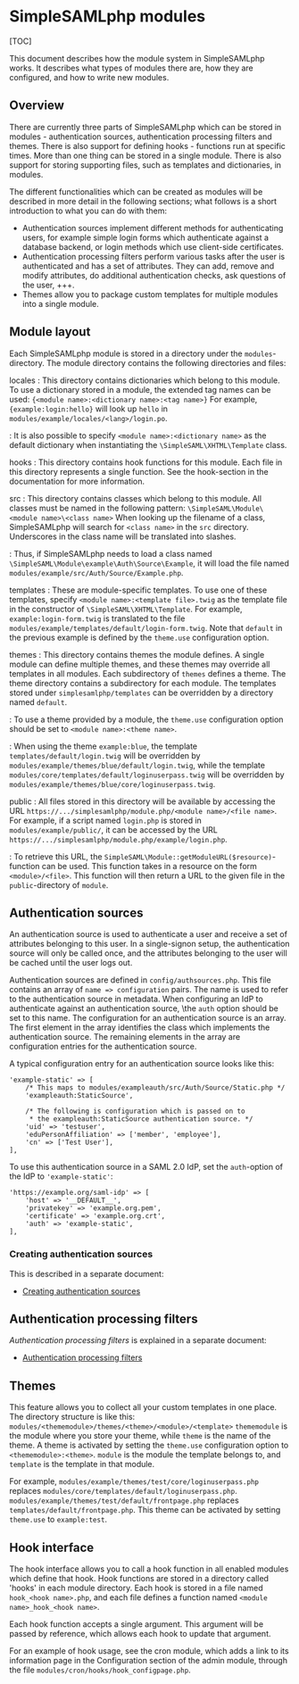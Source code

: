 # SimpleSAMLphp modules

<!-- 
	This file is written in Markdown syntax. 
	For more information about how to use the Markdown syntax, read here:
	http://daringfireball.net/projects/markdown/syntax
-->

[TOC]

This document describes how the module system in SimpleSAMLphp
works. It describes what types of modules there are, how they are
configured, and how to write new modules.

## Overview

There are currently three parts of SimpleSAMLphp which can be stored in
modules - authentication sources, authentication processing filters and
themes. There is also support for defining hooks - functions run at
specific times. More than one thing can be stored in a single module.
There is also support for storing supporting files, such as templates
and dictionaries, in modules.

The different functionalities which can be created as modules will be
described in more detail in the following sections; what follows is a
short introduction to what you can do with them:

- Authentication sources implement different methods for
  authenticating users, for example simple login forms which
  authenticate against a database backend, or login methods which use
  client-side certificates.
- Authentication processing filters perform various tasks after the
  user is authenticated and has a set of attributes. They can add,
  remove and modify attributes, do additional authentication checks,
  ask questions of the user, +++.
- Themes allow you to package custom templates for multiple modules
  into a single module.

## Module layout

Each SimpleSAMLphp module is stored in a directory under the
`modules`-directory. The module directory contains the following
directories and files:

locales
:   This directory contains dictionaries which belong to this
    module. To use a dictionary stored in a module, the extended tag
    names can be used:
    `{<module name>:<dictionary name>:<tag name>}` For
    example, `{example:login:hello}` will look up `hello` in
    `modules/example/locales/<lang>/login.po`.

:   It is also possible to specify
    `<module name>:<dictionary name>` as the default
    dictionary when instantiating the `\SimpleSAML\XHTML\Template`
    class.

hooks
:   This directory contains hook functions for this module. Each
    file in this directory represents a single function. See the
    hook-section in the documentation for more information.

src
:   This directory contains classes which belong to this module.
    All classes must be named in the following pattern:
    `\SimpleSAML\Module\<module name>\<class name>` When looking up the filename of
    a class, SimpleSAMLphp will search for `<class name>` in the `src`
    directory. Underscores in the class name will be translated into
    slashes.

:   Thus, if SimpleSAMLphp needs to load a class named
    `\SimpleSAML\Module\example\Auth\Source\Example`, it will load the file named
    `modules/example/src/Auth/Source/Example.php`.

templates
:   These are module-specific templates. To use one of these
    templates, specify `<module name>:<template file>.twig`
    as the template file in the constructor of
    `\SimpleSAML\XHTML\Template`. For example, `example:login-form.twig`
    is translated to the file
    `modules/example/templates/default/login-form.twig`. Note that
    `default` in the previous example is defined by the `theme.use`
    configuration option.

themes
:   This directory contains themes the module defines. A single
    module can define multiple themes, and these themes may override
    all templates in all modules. Each subdirectory of `themes` defines
    a theme. The theme directory contains a subdirectory for each
    module. The templates stored under `simplesamlphp/templates` can be
    overridden by a directory named `default`.

:   To use a theme provided by a module, the `theme.use`
    configuration option should be set to
    `<module name>:<theme name>`.

:   When using the theme `example:blue`, the template
    `templates/default/login.twig` will be overridden by
    `modules/example/themes/blue/default/login.twig`, while the template
    `modules/core/templates/default/loginuserpass.twig` will be
    overridden by
    `modules/example/themes/blue/core/loginuserpass.twig`.

public
:   All files stored in this directory will be available by
    accessing the URL
    `https://.../simplesamlphp/module.php/<module name>/<file name>`.
    For example, if a script named `login.php` is stored in
    `modules/example/public/`, it can be accessed by the URL
    `https://.../simplesamlphp/module.php/example/login.php`.

:   To retrieve this URL, the
    `SimpleSAML\Module::getModuleURL($resource)`-function can be used.
    This function takes in a resource on the form `<module>/<file>`.
    This function will then return a URL to the given file in the
    `public`-directory of `module`.

## Authentication sources

An authentication source is used to authenticate a user and receive a
set of attributes belonging to this user. In a single-signon setup, the
authentication source will only be called once, and the attributes
belonging to the user will be cached until the user logs out.

Authentication sources are defined in `config/authsources.php`. This
file contains an array of `name => configuration` pairs. The name is
used to refer to the authentication source in metadata. When
configuring an IdP to authenticate against an authentication source,
\the `auth` option should be set to this name. The configuration for an
authentication source is an array. The first element in the array
identifies the class which implements the authentication source. The
remaining elements in the array are configuration entries for the
authentication source.

A typical configuration entry for an authentication source looks like
this:

    'example-static' => [
        /* This maps to modules/exampleauth/src/Auth/Source/Static.php */
        'exampleauth:StaticSource',
    
        /* The following is configuration which is passed on to
         * the exampleauth:StaticSource authentication source. */
        'uid' => 'testuser',
        'eduPersonAffiliation' => ['member', 'employee'],
        'cn' => ['Test User'],
    ],

To use this authentication source in a SAML 2.0 IdP, set the
`auth`-option of the IdP to `'example-static'`:

    'https://example.org/saml-idp' => [
        'host' => '__DEFAULT__',
        'privatekey' => 'example.org.pem',
        'certificate' => 'example.org.crt',
        'auth' => 'example-static',
    ],

### Creating authentication sources

This is described in a separate document:

- [Creating authentication sources](simplesamlphp-authsource)

## Authentication processing filters

*Authentication processing filters* is explained in a separate document:

- [Authentication processing filters](simplesamlphp-authproc)

## Themes

This feature allows you to collect all your custom templates in one
place. The directory structure is like this:
`modules/<thememodule>/themes/<theme>/<module>/<template>`
`thememodule` is the module where you store your theme, while `theme`
is the name of the theme. A theme is activated by setting the
`theme.use` configuration option to `<thememodule>:<theme>`. `module`
is the module the template belongs to, and `template` is the template
in that module.

For example, `modules/example/themes/test/core/loginuserpass.php`
replaces `modules/core/templates/default/loginuserpass.php`.
`modules/example/themes/test/default/frontpage.php` replaces
`templates/default/frontpage.php`. This theme can be activated by
setting `theme.use` to `example:test`.

## Hook interface

The hook interface allows you to call a hook function in all enabled
modules which define that hook. Hook functions are stored in a
directory called 'hooks' in each module directory. Each hook is
stored in a file named `hook_<hook name>.php`, and each file defines a
function named `<module name>_hook_<hook name>`.

Each hook function accepts a single argument. This argument will be
passed by reference, which allows each hook to update that argument.

For an example of hook usage, see the cron module, which adds a link
to its information page in the Configuration section of the admin
module, through the file `modules/cron/hooks/hook_configpage.php`.
